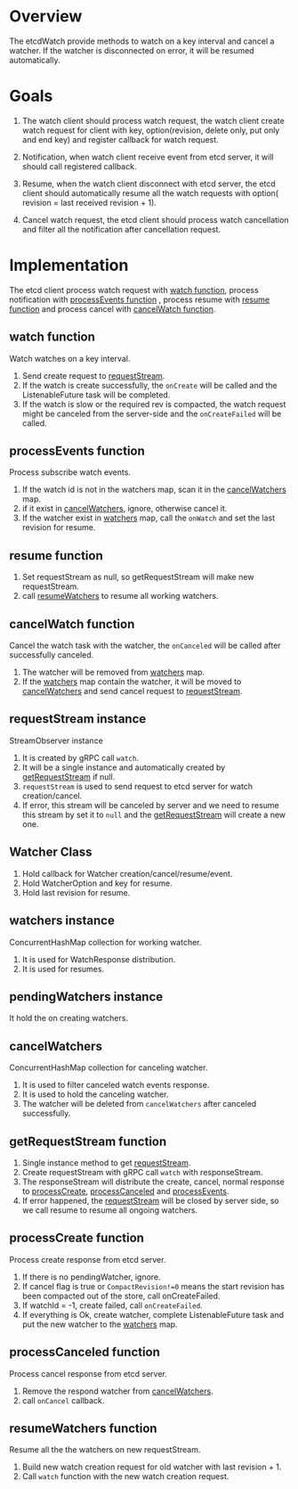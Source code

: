 # Overview

The etcdWatch provide methods to watch on a key interval and cancel a watcher. If the watcher is disconnected on error, it will be resumed automatically.

# Goals

1. The watch client should process watch request, the watch client create watch request for client with key, option(revision, delete only, put only and end key) and register callback for watch request.

2. Notification, when watch client receive event from etcd server, it will should call registered callback.

3. Resume, when the watch client disconnect with etcd server, the etcd client should automatically resume all the watch requests with option( revision = last received revision + 1).

4. Cancel watch request, the etcd client should process watch cancellation and filter all the notification after cancellation request.

# Implementation

The etcd client process watch request with [watch function](#watch-function), process notification with [processEvents function](#processevents-function) , process resume with [resume function](#resume-function) and process cancel with [cancelWatch function](#cancelwatch-function).

## watch function

Watch watches on a key interval. 

1. Send create request to [requestStream](#requeststream-instance).
2. If the watch is create successfully, the `onCreate` will be called and the ListenableFuture task will be completed.
3. If the watch is slow or the required rev is compacted, the watch request might be canceled from the server-side and the `onCreateFailed` will be called.

## processEvents function

Process subscribe watch events.

1. If the watch id is not in the watchers map, scan it in the [cancelWatchers](#cancelwatchers) map.
2. if it exist in [cancelWatchers](#cancelwatchers), ignore, otherwise cancel it.
3. If the watcher exist in [watchers](#watchers-instance) map, call the `onWatch` and set the last revision for resume.

## resume function

1. Set requestStream as null, so getRequestStream will make new requestStream.
2. call [resumeWatchers](#resumewatchers-function) to resume all working watchers.

## cancelWatch function

Cancel the watch task with the watcher, the `onCanceled` will be called after successfully canceled.

1. The watcher will be removed from [watchers](#watchers-instance) map.
2. If the [watchers](#watchers-instance) map contain the watcher, it will be moved to [cancelWatchers](#cancelwatchers) and send cancel request to [requestStream](#requeststream-instance).

## requestStream instance

StreamObserver instance

1. It is created by gRPC call `watch`.
1. It will be a single instance and automatically created by [getRequestStream](#getrequeststream-function) if null.
2. `requestStream` is used to send request to etcd server for watch creation/cancel.
3. If error, this stream will be canceled by server and we need to resume this stream by set it to `null` and the [getRequestStream](#getrequeststream-function) will create a new one.

## Watcher Class

1. Hold callback for Watcher creation/cancel/resume/event.
2. Hold WatcherOption and key for resume.
3. Hold last revision for resume.

## watchers instance

ConcurrentHashMap collection for working watcher.

1. It is used for WatchResponse distribution.
2. It is used for resumes.

## pendingWatchers instance

It hold the on creating watchers.

## cancelWatchers

ConcurrentHashMap collection for canceling watcher.

1. It is used to filter canceled watch events response.
2. It is used to hold the canceling watcher.
3. The watcher will be deleted from `cancelWatchers` after canceled successfully.

## getRequestStream function

1. Single instance method to get [requestStream](#requeststream-instance).
2. Create requestStream with gRPC call `watch` with responseStream.
2. The responseStream will distribute the create, cancel, normal response to [processCreate](#processcreate-function), [processCanceled](#processcanceled-function) and [processEvents](#processevents-function).
3. If error happened, the [requestStream](#requeststream-instance) will be closed by server side, so we call resume to resume all ongoing watchers.

## processCreate function

Process create response from etcd server.

1. If there is no pendingWatcher, ignore.
2. If cancel flag is true or `CompactRevision!=0`  means the start revision has been compacted out of the store, call onCreateFailed.
3. If watchId = -1, create failed, call `onCreateFailed`.
4. If everything is Ok, create watcher, complete ListenableFuture task and put the new watcher to the [watchers](#watchers-instance) map.

## processCanceled function

Process cancel response from etcd server.

1. Remove the respond watcher from [cancelWatchers](#cancelwatchers).
2. call `onCancel` callback.


## resumeWatchers function

Resume all the the watchers on new requestStream.

1. Build new watch creation request for old watcher with last revision + 1.
2. Call `watch` function with the new watch creation request.